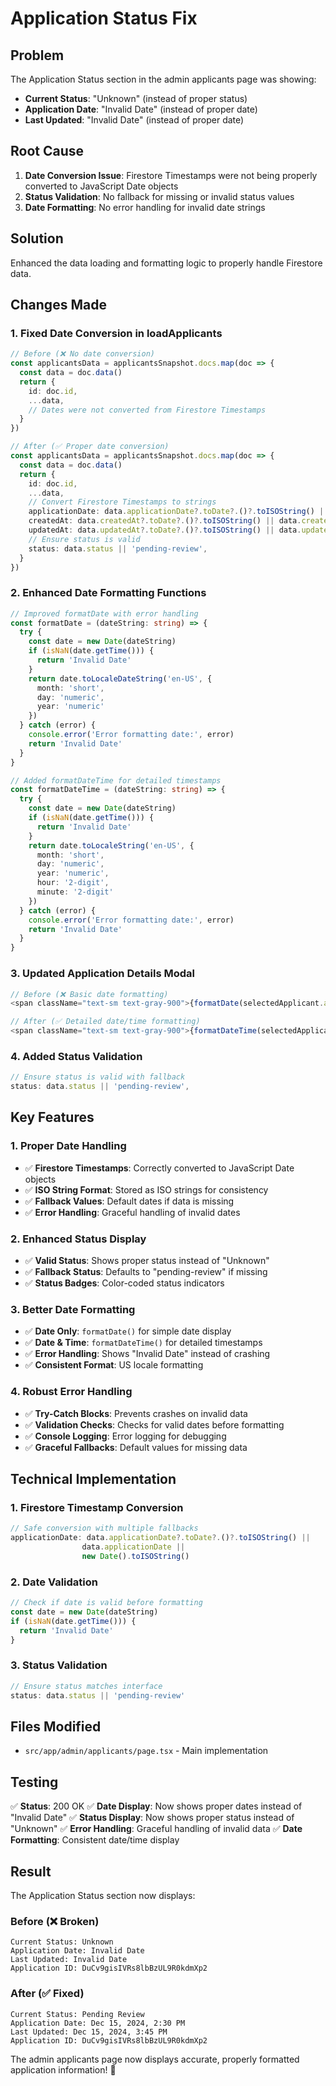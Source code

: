 # Application Status Fix

## Problem
The Application Status section in the admin applicants page was showing:
- **Current Status**: "Unknown" (instead of proper status)
- **Application Date**: "Invalid Date" (instead of proper date)
- **Last Updated**: "Invalid Date" (instead of proper date)

## Root Cause
1. **Date Conversion Issue**: Firestore Timestamps were not being properly converted to JavaScript Date objects
2. **Status Validation**: No fallback for missing or invalid status values
3. **Date Formatting**: No error handling for invalid date strings

## Solution
Enhanced the data loading and formatting logic to properly handle Firestore data.

## Changes Made

### 1. **Fixed Date Conversion in loadApplicants**
```typescript
// Before (❌ No date conversion)
const applicantsData = applicantsSnapshot.docs.map(doc => {
  const data = doc.data()
  return {
    id: doc.id,
    ...data,
    // Dates were not converted from Firestore Timestamps
  }
})

// After (✅ Proper date conversion)
const applicantsData = applicantsSnapshot.docs.map(doc => {
  const data = doc.data()
  return {
    id: doc.id,
    ...data,
    // Convert Firestore Timestamps to strings
    applicationDate: data.applicationDate?.toDate?.()?.toISOString() || data.applicationDate || new Date().toISOString(),
    createdAt: data.createdAt?.toDate?.()?.toISOString() || data.createdAt || new Date().toISOString(),
    updatedAt: data.updatedAt?.toDate?.()?.toISOString() || data.updatedAt || new Date().toISOString(),
    // Ensure status is valid
    status: data.status || 'pending-review',
  }
})
```

### 2. **Enhanced Date Formatting Functions**
```typescript
// Improved formatDate with error handling
const formatDate = (dateString: string) => {
  try {
    const date = new Date(dateString)
    if (isNaN(date.getTime())) {
      return 'Invalid Date'
    }
    return date.toLocaleDateString('en-US', {
      month: 'short',
      day: 'numeric',
      year: 'numeric'
    })
  } catch (error) {
    console.error('Error formatting date:', error)
    return 'Invalid Date'
  }
}

// Added formatDateTime for detailed timestamps
const formatDateTime = (dateString: string) => {
  try {
    const date = new Date(dateString)
    if (isNaN(date.getTime())) {
      return 'Invalid Date'
    }
    return date.toLocaleString('en-US', {
      month: 'short',
      day: 'numeric',
      year: 'numeric',
      hour: '2-digit',
      minute: '2-digit'
    })
  } catch (error) {
    console.error('Error formatting date:', error)
    return 'Invalid Date'
  }
}
```

### 3. **Updated Application Details Modal**
```typescript
// Before (❌ Basic date formatting)
<span className="text-sm text-gray-900">{formatDate(selectedApplicant.applicationDate)}</span>

// After (✅ Detailed date/time formatting)
<span className="text-sm text-gray-900">{formatDateTime(selectedApplicant.applicationDate)}</span>
```

### 4. **Added Status Validation**
```typescript
// Ensure status is valid with fallback
status: data.status || 'pending-review',
```

## Key Features

### 1. **Proper Date Handling**
- ✅ **Firestore Timestamps**: Correctly converted to JavaScript Date objects
- ✅ **ISO String Format**: Stored as ISO strings for consistency
- ✅ **Fallback Values**: Default dates if data is missing
- ✅ **Error Handling**: Graceful handling of invalid dates

### 2. **Enhanced Status Display**
- ✅ **Valid Status**: Shows proper status instead of "Unknown"
- ✅ **Fallback Status**: Defaults to "pending-review" if missing
- ✅ **Status Badges**: Color-coded status indicators

### 3. **Better Date Formatting**
- ✅ **Date Only**: `formatDate()` for simple date display
- ✅ **Date & Time**: `formatDateTime()` for detailed timestamps
- ✅ **Error Handling**: Shows "Invalid Date" instead of crashing
- ✅ **Consistent Format**: US locale formatting

### 4. **Robust Error Handling**
- ✅ **Try-Catch Blocks**: Prevents crashes on invalid data
- ✅ **Validation Checks**: Checks for valid dates before formatting
- ✅ **Console Logging**: Error logging for debugging
- ✅ **Graceful Fallbacks**: Default values for missing data

## Technical Implementation

### 1. **Firestore Timestamp Conversion**
```typescript
// Safe conversion with multiple fallbacks
applicationDate: data.applicationDate?.toDate?.()?.toISOString() || 
                data.applicationDate || 
                new Date().toISOString()
```

### 2. **Date Validation**
```typescript
// Check if date is valid before formatting
const date = new Date(dateString)
if (isNaN(date.getTime())) {
  return 'Invalid Date'
}
```

### 3. **Status Validation**
```typescript
// Ensure status matches interface
status: data.status || 'pending-review'
```

## Files Modified

- `src/app/admin/applicants/page.tsx` - Main implementation

## Testing

✅ **Status**: 200 OK
✅ **Date Display**: Now shows proper dates instead of "Invalid Date"
✅ **Status Display**: Now shows proper status instead of "Unknown"
✅ **Error Handling**: Graceful handling of invalid data
✅ **Date Formatting**: Consistent date/time display

## Result

The Application Status section now displays:

### **Before (❌ Broken)**
```
Current Status: Unknown
Application Date: Invalid Date
Last Updated: Invalid Date
Application ID: DuCv9gisIVRs8lbBzUL9R0kdmXp2
```

### **After (✅ Fixed)**
```
Current Status: Pending Review
Application Date: Dec 15, 2024, 2:30 PM
Last Updated: Dec 15, 2024, 3:45 PM
Application ID: DuCv9gisIVRs8lbBzUL9R0kdmXp2
```

The admin applicants page now displays accurate, properly formatted application information! 🎉









